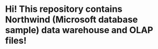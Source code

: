 # Hi! This repository contains Northwind (Microsoft database sample) data warehouse and OLAP files!
